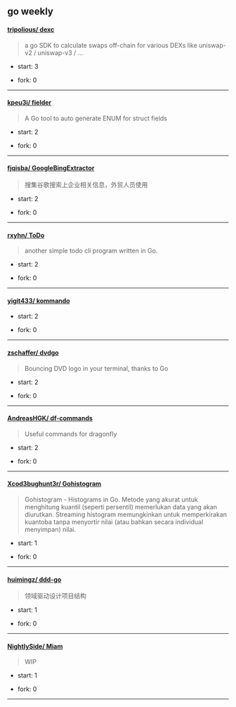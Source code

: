 ## go weekly

#### [tripolious/ dexc](https://github.com/tripolious/dexc)
>  a go SDK to calculate swaps off-chain for various DEXs like uniswap-v2 / uniswap-v3 / ...
+ start: 3
+ fork: 0
---
#### [kpeu3i/ fielder](https://github.com/kpeu3i/fielder)
>  A Go tool to auto generate ENUM for struct fields
+ start: 2
+ fork: 0
---
#### [fjqisba/ GoogleBingExtractor](https://github.com/fjqisba/GoogleBingExtractor)
>  搜集谷歌搜索上企业相关信息，外贸人员使用
+ start: 2
+ fork: 0
---
#### [rxyhn/ ToDo](https://github.com/rxyhn/ToDo)
>  another simple todo cli program written in Go.
+ start: 2
+ fork: 0
---
#### [yigit433/ kommando](https://github.com/yigit433/kommando)
>  
+ start: 2
+ fork: 0
---
#### [zschaffer/ dvdgo](https://github.com/zschaffer/dvdgo)
>  Bouncing DVD logo in your terminal, thanks to Go
+ start: 2
+ fork: 0
---
#### [AndreasHGK/ df-commands](https://github.com/AndreasHGK/df-commands)
>  Useful commands for dragonfly
+ start: 2
+ fork: 0
---
#### [Xcod3bughunt3r/ Gohistogram](https://github.com/Xcod3bughunt3r/Gohistogram)
>  Gohistogram - Histograms in Go. Metode yang akurat untuk menghitung kuantil (seperti persentil) memerlukan data yang akan diurutkan. Streaming histogram memungkinkan untuk memperkirakan kuantoba tanpa menyortir nilai (atau bahkan secara individual menyimpan) nilai.
+ start: 1
+ fork: 0
---
#### [huimingz/ ddd-go](https://github.com/huimingz/ddd-go)
>  领域驱动设计项目结构
+ start: 1
+ fork: 0
---
#### [NightlySide/ Miam](https://github.com/NightlySide/Miam)
>  WIP
+ start: 1
+ fork: 0
---